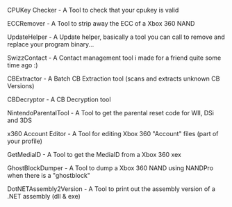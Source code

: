 CPUKey Checker - A Tool to check that your cpukey is valid

ECCRemover - A Tool to strip away the ECC of a Xbox 360 NAND

UpdateHelper - A Update helper, basically a tool you can call to remove and replace your program binary...

SwizzContact - A Contact management tool i made for a friend quite some time ago :)

CBExtractor - A Batch CB Extraction tool (scans and extracts unknown CB Versions)

CBDecryptor - A CB Decryption tool

NintendoParentalTool - A Tool to get the parental reset code for WII, DSi and 3DS

x360 Account Editor - A Tool for editing Xbox 360 "Account" files (part of your profile)

GetMediaID - A Tool to get the MediaID from a Xbox 360 xex

GhostBlockDumper - A Tool to dump a Xbox 360 NAND using NANDPro when there is a "ghostblock"

DotNETAssembly2Version - A Tool to print out the assembly version of a .NET assembly (dll & exe)